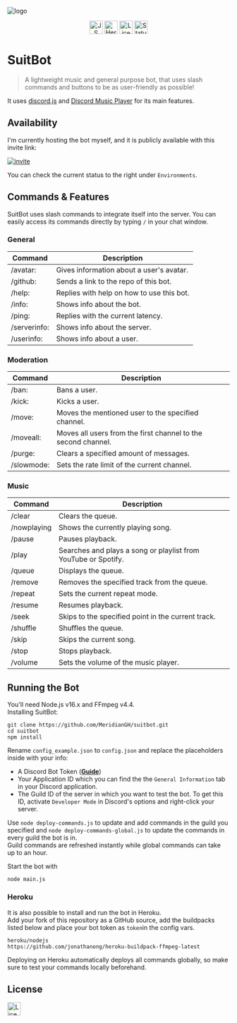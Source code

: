 ![logo](https://repository-images.githubusercontent.com/406747355/0c0fcbbd-8dab-4259-a5d6-d8cc5069ef37)
<p align="center">
<a href="https://github.com/standard/standard"><img alt="JS Standard" src="https://cdn.rawgit.com/standard/standard/master/badge.svg" height=30></a>
<a href="https://www.heroku.com"><img alt="Heroku" src="https://img.shields.io/static/v1?label=Hosted with&message=Heroku&color=7056bf&style=flat-square&logo=heroku" height=30></a>
<a href="https://github.com/MeridianGH/suitbot/blob/main/LICENSE.md"><img alt="License" src="https://img.shields.io/github/license/MeridianGH/suitbot?logo=apache&style=for-the-badge" height=30></a>
<a href="https://github.com/MeridianGH/suitbot/deployments/activity_log?environment=suitbot-host"><img alt="Status" src="https://img.shields.io/github/deployments/MeridianGH/suitbot/suitbot-host?label=Status&logo=statuspal&style=for-the-badge" height=30></a>
</p>

# SuitBot

> A lightweight music and general purpose bot, that uses slash commands and buttons to be as user-friendly as possible!

It uses [discord.js](https://discord.js.org/) and [Discord Music Player](https://discord-music-player.js.org/) for its main features.

## Availability
I'm currently hosting the bot myself, and it is publicly available with this invite link:

[![invite](https://img.shields.io/static/v1?style=for-the-badge&logo=discord&label=&labelColor=212121&message=Invite&color=212121)](https://discord.com/api/oauth2/authorize?client_id=887122733010411611&permissions=2167425024&scope=bot%20applications.commands)

You can check the current status to the right under `Environments`.


## Commands & Features
SuitBot uses slash commands to integrate itself into the server. You can easily access its commands directly by typing `/` in your chat window.

### General
Command      | Description
------------ | ---
/avatar:     | Gives information about a user's avatar.
/github:     | Sends a link to the repo of this bot.
/help:       | Replies with help on how to use this bot.
/info:       | Shows info about the bot.
/ping:       | Replies with the current latency.
/serverinfo: | Shows info about the server.
/userinfo:   | Shows info about a user.

### Moderation
Command      | Description
------------ | ---
/ban:        | Bans a user.
/kick:       | Kicks a user.
/move:       | Moves the mentioned user to the specified channel.
/moveall:    | Moves all users from the first channel to the second channel.
/purge:      | Clears a specified amount of messages.
/slowmode:   | Sets the rate limit of the current channel.

### Music
Command      | Description
------------ | ---
/clear       | Clears the queue.
/nowplaying  | Shows the currently playing song.
/pause       | Pauses playback.
/play        | Searches and plays a song or playlist from YouTube or Spotify.
/queue       | Displays the queue.
/remove      | Removes the specified track from the queue.
/repeat      | Sets the current repeat mode.
/resume      | Resumes playback.
/seek        | Skips to the specified point in the current track.
/shuffle     | Shuffles the queue.
/skip        | Skips the current song.
/stop        | Stops playback.
/volume      | Sets the volume of the music player.



## Running the Bot
You'll need Node.js v16.x and FFmpeg v4.4.\
Installing SuitBot:

```shell
git clone https://github.com/MeridianGH/suitbot.git
cd suitbot
npm install
```
Rename `config_example.json` to `config.json` and replace the placeholders inside with your info:
- A Discord Bot Token (**[Guide](https://discordjs.guide/preparations/setting-up-a-bot-application.html#creating-your-bot)**)
- Your Application ID which you can find the the `General Information` tab in your Discord application.
- The Guild ID of the server in which you want to test the bot. To get this ID, activate `Developer Mode` in Discord's options and right-click your server.

Use `node deploy-commands.js` to update and add commands in the guild you specified and `node deploy-commands-global.js` to update the commands in every guild the bot is in.\
Guild commands are refreshed instantly while global commands can take up to an hour.

Start the bot with
```shell
node main.js
```

### Heroku
It is also possible to install and run the bot in Heroku.\
Add your fork of this repository as a GitHub source, add the buildpacks listed below and place your bot token as `token`in the config vars.
```
heroku/nodejs
https://github.com/jonathanong/heroku-buildpack-ffmpeg-latest
```

Deploying on Heroku automatically deploys all commands globally, so make sure to test your commands locally beforehand.

## License
<a href="https://github.com/MeridianGH/suitbot/blob/main/LICENSE.md"><img alt="License" src="https://img.shields.io/github/license/MeridianGH/suitbot?logo=apache&style=for-the-badge" height=30></a>

